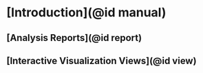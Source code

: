 # [Introduction](@id manual)

## [Analysis Reports](@id report)

## [Interactive Visualization Views](@id view)
